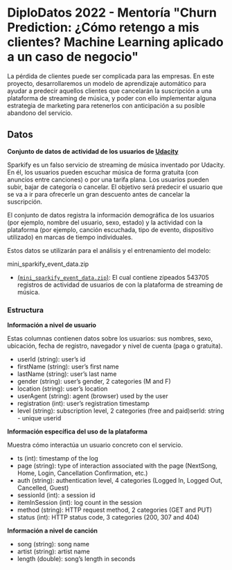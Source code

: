 # DiploDatos 2022 - Mentoría "Churn Prediction: ¿Cómo retengo a mis clientes? Machine Learning aplicado a un caso de negocio"

La pérdida de clientes puede ser complicada para las empresas. En este proyecto, desarrollaremos un modelo de aprendizaje automático para ayudar a predecir aquellos clientes que cancelarán la suscripción a una plataforma de streaming de música, y poder con ello implementar alguna estrategia de marketing para retenerlos con anticipación a su posible abandono del servicio.


## Datos

**Conjunto de datos de actividad de los usuarios de [Udacity](https://www.udacity.com/) <br>**

Sparkify es un falso servicio de streaming de música inventado por Udacity. En él, los usuarios pueden escuchar música de forma gratuita (con anuncios entre canciones) o por una tarifa plana. Los usuarios pueden subir, bajar de categoría o cancelar. El objetivo será predecir el usuario que se va a ir para ofrecerle un gran descuento antes de cancelar la suscripción.

El conjunto de datos registra la información demográfica de los usuarios (por ejemplo, nombre del usuario, sexo, estado) y la actividad con la plataforma (por ejemplo, canción escuchada, tipo de evento, dispositivo utilizado) en marcas de tiempo individuales.

Estos datos se utilizarán para el análisis y el entrenamiento del modelo:

mini_sparkify_event_data.zip
+ [(```mini_sparkify_event_data.zip```)](data/raw/mini_sparkify_event_data.zip): El cual contiene zipeados 543705 registros de actividad de usuarios de con la plataforma de streaming de música.


### Estructura

**Información a nivel de usuario**

Estas columnas contienen datos sobre los usuarios: sus nombres, sexo, ubicación, fecha de registro, navegador y nivel de cuenta (paga o gratuita).

- userId (string): user’s id
- firstName (string): user’s first name
- lastName (string): user’s last name
- gender (string): user’s gender, 2 categories (M and F)
- location (string): user’s location
- userAgent (string): agent (browser) used by the user
- registration (int): user’s registration timestamp
- level (string): subscription level, 2 categories (free and paid)serId: string - unique userid 


**Información específica del uso de la plataforma**

Muestra cómo interactúa un usuario concreto con el servicio.

- ts (int): timestamp of the log
- page (string): type of interaction associated with the page (NextSong, Home, Login, Cancellation Confirmation, etc.)
- auth (string): authentication level, 4 categories (Logged In, Logged Out, Cancelled, Guest)
- sessionId (int): a session id
- itemInSession (int): log count in the session
- method (string): HTTP request method, 2 categories (GET and PUT)
- status (int): HTTP status code, 3 categories (200, 307 and 404)

**Información a nivel de canción**

- song (string): song name
- artist (string): artist name
- length (double): song’s length in seconds


  
